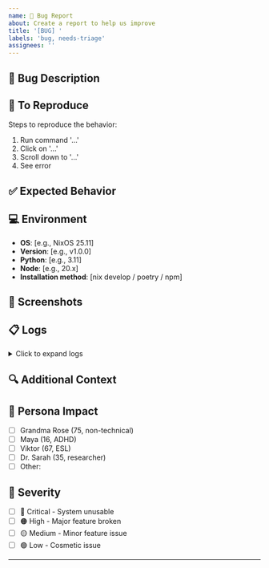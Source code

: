 ```yaml
---
name: 🐛 Bug Report
about: Create a report to help us improve
title: '[BUG] '
labels: 'bug, needs-triage'
assignees: ''
---
```


## 🐛 Bug Description
<!-- A clear and concise description of what the bug is -->

## 📝 To Reproduce
Steps to reproduce the behavior:
1. Run command '...'
2. Click on '...'
3. Scroll down to '...'
4. See error

## ✅ Expected Behavior
<!-- What you expected to happen -->

## 💻 Environment
- **OS**: [e.g., NixOS 25.11]
- **Version**: [e.g., v1.0.0]
- **Python**: [e.g., 3.11]
- **Node**: [e.g., 20.x]
- **Installation method**: [nix develop / poetry / npm]

## 📸 Screenshots
<!-- If applicable, add screenshots to help explain your problem -->

## 📋 Logs
<details>
<summary>Click to expand logs</summary>

```
Paste relevant logs here
```

</details>

## 🔍 Additional Context
<!-- Add any other context about the problem here -->

## 👤 Persona Impact
<!-- Which user persona is most affected by this bug? -->
- [ ] Grandma Rose (75, non-technical)
- [ ] Maya (16, ADHD)
- [ ] Viktor (67, ESL)
- [ ] Dr. Sarah (35, researcher)
- [ ] Other:

## 🎯 Severity
- [ ] 🔴 Critical - System unusable
- [ ] 🟠 High - Major feature broken
- [ ] 🟡 Medium - Minor feature issue
- [ ] 🟢 Low - Cosmetic issue

---
<!-- Thank you for reporting this bug! We'll investigate as soon as possible. -->
